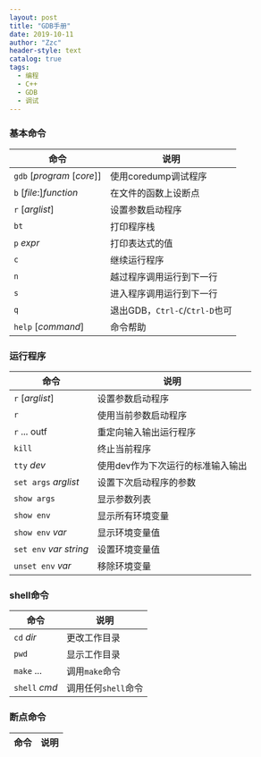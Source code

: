 ```yaml
---
layout: post
title: "GDB手册"
date: 2019-10-11
author: "Zzc"
header-style: text
catalog: true
tags:
  - 编程
  - C++
  - GDB
  - 调试
---
```


### 基本命令

命令 | 说明
-|-
`gdb` [*program* [*core*]] | 使用coredump调试程序
`b` [*file*:]*function* | 在文件的函数上设断点
`r` [*arglist*] | 设置参数启动程序
`bt` | 打印程序栈
`p` *expr* | 打印表达式的值
`c` | 继续运行程序
`n` | 越过程序调用运行到下一行
`s` | 进入程序调用运行到下一行
`q` | 退出GDB，`Ctrl-C`/`Ctrl-D`也可
`help` [*command*] | 命令帮助

### 运行程序

命令 | 说明
-|-
`r` [*arglist*] | 设置参数启动程序
`r` | 使用当前参数启动程序
`r` ... <inf >outf | 重定向输入输出运行程序
`kill` | 终止当前程序
`tty` *dev* | 使用dev作为下次运行的标准输入输出
`set args` *arglist* | 设置下次启动程序的参数
`show args` | 显示参数列表
`show env` | 显示所有环境变量
`show env` *var* | 显示环境变量值
`set env` *var* *string* | 设置环境变量值
`unset env` *var* | 移除环境变量

### shell命令

命令 | 说明
-|-
`cd` *dir* | 更改工作目录
`pwd` | 显示工作目录
`make` ... | 调用`make`命令
`shell` *cmd* | 调用任何`shell`命令

### 断点命令

命令 | 说明
-|-